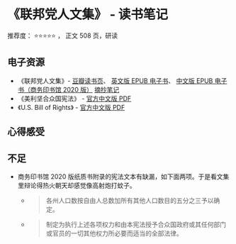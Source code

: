 # 《联邦党人文集》 - 读书笔记
推荐度： ⭐️⭐️⭐️⭐️⭐ ， 正文 508 页️，研读

## 电子资源
- 《联邦党人文集》- 
    [豆瓣读书页](https://book.douban.com/subject/35188565/)、
    [英文版 EPUB 电子书]()、
    [中文版 EPUB 电子书（商务印书馆 2020 版）]()
    [摘抄笔记]()
- 《美利坚合众国宪法》 - [官方中文版 PDF](https://www.state.gov/wp-content/uploads/2020/05/CHN-Constitution.pdf)
- 《U.S. Bill of Rights》 - [官方中文版 PDF](https://2017-2021.state.gov/wp-content/uploads/2020/02/Chinese-translation-U.S.-Bill-of-Rights.pdf)

## 心得感受


## 不足
- 商务印书馆 2020 版纸质书附录的宪法文本有缺漏，如下面两项。于是看文集里辩论得热火朝天却感觉像高射炮打蚊子。
  - > 各州人口数按自由人总数加所有其他人口数目的五分之三予以确定。
  - > 制定为执行上述各项权力和由本宪法授予合众国政府或其任何部门或官员的一切其他权力所必要而适当的全部法律。
